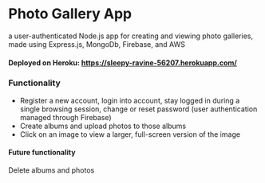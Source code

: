 # Photo Gallery App
a user-authenticated Node.js app for creating and viewing photo galleries, made using Express.js, MongoDb, Firebase, and AWS

#### Deployed on Heroku: https://sleepy-ravine-56207.herokuapp.com/

### Functionality
* Register a new account, login into account, stay logged in during a single browsing session, change or reset password (user authentication managed through Firebase)
* Create albums and upload photos to those albums
* Click on an image to view a larger, full-screen version of the image

#### Future functionality
Delete albums and photos






